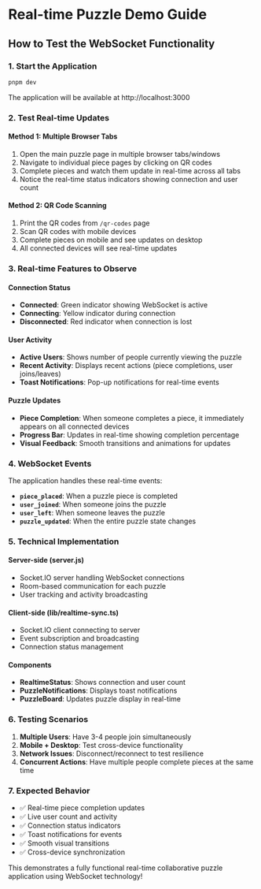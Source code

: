 # Real-time Puzzle Demo Guide

## How to Test the WebSocket Functionality

### 1. Start the Application
```bash
pnpm dev
```
The application will be available at http://localhost:3000

### 2. Test Real-time Updates

#### Method 1: Multiple Browser Tabs
1. Open the main puzzle page in multiple browser tabs/windows
2. Navigate to individual piece pages by clicking on QR codes
3. Complete pieces and watch them update in real-time across all tabs
4. Notice the real-time status indicators showing connection and user count

#### Method 2: QR Code Scanning
1. Print the QR codes from `/qr-codes` page
2. Scan QR codes with mobile devices
3. Complete pieces on mobile and see updates on desktop
4. All connected devices will see real-time updates

### 3. Real-time Features to Observe

#### Connection Status
- **Connected**: Green indicator showing WebSocket is active
- **Connecting**: Yellow indicator during connection
- **Disconnected**: Red indicator when connection is lost

#### User Activity
- **Active Users**: Shows number of people currently viewing the puzzle
- **Recent Activity**: Displays recent actions (piece completions, user joins/leaves)
- **Toast Notifications**: Pop-up notifications for real-time events

#### Puzzle Updates
- **Piece Completion**: When someone completes a piece, it immediately appears on all connected devices
- **Progress Bar**: Updates in real-time showing completion percentage
- **Visual Feedback**: Smooth transitions and animations for updates

### 4. WebSocket Events

The application handles these real-time events:

- **`piece_placed`**: When a puzzle piece is completed
- **`user_joined`**: When someone joins the puzzle
- **`user_left`**: When someone leaves the puzzle
- **`puzzle_updated`**: When the entire puzzle state changes

### 5. Technical Implementation

#### Server-side (server.js)
- Socket.IO server handling WebSocket connections
- Room-based communication for each puzzle
- User tracking and activity broadcasting

#### Client-side (lib/realtime-sync.ts)
- Socket.IO client connecting to server
- Event subscription and broadcasting
- Connection status management

#### Components
- **RealtimeStatus**: Shows connection and user count
- **PuzzleNotifications**: Displays toast notifications
- **PuzzleBoard**: Updates puzzle display in real-time

### 6. Testing Scenarios

1. **Multiple Users**: Have 3-4 people join simultaneously
2. **Mobile + Desktop**: Test cross-device functionality
3. **Network Issues**: Disconnect/reconnect to test resilience
4. **Concurrent Actions**: Have multiple people complete pieces at the same time

### 7. Expected Behavior

- ✅ Real-time piece completion updates
- ✅ Live user count and activity
- ✅ Connection status indicators
- ✅ Toast notifications for events
- ✅ Smooth visual transitions
- ✅ Cross-device synchronization

This demonstrates a fully functional real-time collaborative puzzle application using WebSocket technology!
